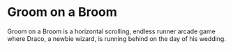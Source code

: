 # Groom on a Broom
 Groom on a Broom is a horizontal scrolling, endless runner arcade game where Draco, a newbie wizard, is running behind on the day of his wedding.
